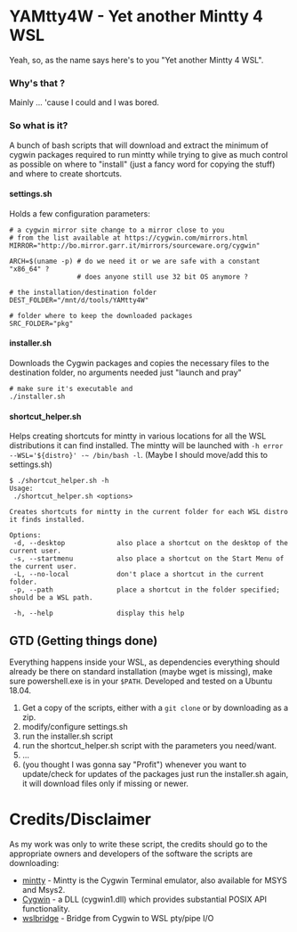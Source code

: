 # YAMtty4W - Yet another Mintty 4 WSL

Yeah, so, as the name says here's to you "Yet another Mintty 4 WSL".

### Why's that ? 
Mainly ...  'cause I could and I was bored. 

### So what is it?  
A bunch of bash scripts that will download and extract the minimum of cygwin packages required to run mintty while trying to give as much control as possible on where to "install" (just a fancy word for copying the stuff) and where to create shortcuts.

#### settings.sh
Holds a few configuration parameters:
``` shell
# a cygwin mirror site change to a mirror close to you 
# from the list available at https://cygwin.com/mirrors.html
MIRROR="http://bo.mirror.garr.it/mirrors/sourceware.org/cygwin"

ARCH=$(uname -p) # do we need it or we are safe with a constant "x86_64" ?
                 # does anyone still use 32 bit OS anymore ?

# the installation/destination folder
DEST_FOLDER="/mnt/d/tools/YAMtty4W"

# folder where to keep the downloaded packages
SRC_FOLDER="pkg"
```

#### installer.sh
Downloads the Cygwin packages and copies the necessary files to the destination folder, no arguments needed just "launch and pray"
``` shell
# make sure it's executable and
./installer.sh
```

#### shortcut_helper.sh
Helps creating shortcuts for mintty in various locations for all the WSL distributions it can find installed. The mintty will be launched with `-h error --WSL='${distro}' -~ /bin/bash -l`. (Maybe I should move/add this to settings.sh)  

``` shell
$ ./shortcut_helper.sh -h
Usage:
 ./shortcut_helper.sh <options>

Creates shortcuts for mintty in the current folder for each WSL distro it finds installed.

Options:
 -d, --desktop             also place a shortcut on the desktop of the current user.
 -s, --startmenu           also place a shortcut on the Start Menu of the current user.
 -L, --no-local            don't place a shortcut in the current folder.
 -p, --path                place a shortcut in the folder specified; should be a WSL path.

 -h, --help                display this help
```

## GTD (Getting things done)
Everything happens inside your WSL, as dependencies everything should already be there on standard installation (maybe wget is missing), make sure powershell.exe is in your `$PATH`. 
Developed and tested on a Ubuntu 18.04. 

1. Get a copy of the scripts, either with a `git clone` or by downloading as a zip.
2. modify/configure settings.sh 
3. run the installer.sh script
4. run the shortcut_helper.sh script with the parameters you need/want.
5. ...
6. (you thought I was gonna say "Profit") whenever you want to update/check for updates of the packages just run the installer.sh again, it will download files only if missing or newer.

# Credits/Disclaimer

As my work was only to write these script, the credits should go to the appropriate owners and developers of the software the scripts are downloading:
 * [mintty](http://mintty.github.io/) - Mintty is the Cygwin Terminal emulator, also available for MSYS and Msys2.
 * [Cygwin](https://www.cygwin.com) - a DLL (cygwin1.dll) which provides substantial POSIX API functionality.
 * [wslbridge](https://github.com/rprichard/wslbridge) - Bridge from Cygwin to WSL pty/pipe I/O
